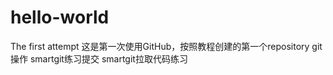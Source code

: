 # hello-world
The first attempt
这是第一次使用GitHub，按照教程创建的第一个repository
git操作
smartgit练习提交
smartgit拉取代码练习
